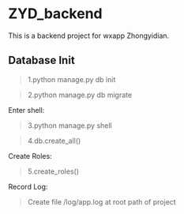 # ZYD_backend
This is a backend project for wxapp Zhongyidian.


## Database Init

> 1.python manage.py db init

> 2.python manage.py db migrate

Enter shell:

> 3.python manage.py shell

> 4.db.create_all()

Create Roles:

> 5.create_roles()

Record Log:

> Create file /log/app.log at root path of project
